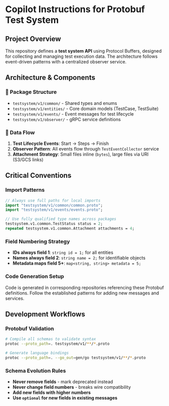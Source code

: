 # Copilot Instructions for Protobuf Test System

## Project Overview

This repository defines a **test system API** using Protocol Buffers, designed for collecting and managing test execution data. The architecture follows event-driven patterns with a centralized observer service.

## Architecture & Components

### 📁 Package Structure

- `testsystem/v1/common/` - Shared types and enums
- `testsystem/v1/entities/` - Core domain models (TestCase, TestSuite)
- `testsystem/v1/events/` - Event messages for test lifecycle
- `testsystem/v1/observer/` - gRPC service definitions

### 🔄 Data Flow

1. **Test Lifecycle Events**: Start → Steps → Finish
2. **Observer Pattern**: All events flow through `TestEventCollector` service
3. **Attachment Strategy**: Small files inline (`bytes`), large files via URI (S3/GCS links)

## Critical Conventions

### Import Patterns

```protobuf
// Always use full paths for local imports
import "testsystem/v1/common/common.proto";
import "testsystem/v1/events/events.proto";

// Use fully qualified type names across packages
testsystem.v1.common.TestStatus status = 2;
repeated testsystem.v1.common.Attachment attachments = 4;
```

### Field Numbering Strategy

- **IDs always field 1**: `string id = 1;` for all entities
- **Names always field 2**: `string name = 2;` for identifiable objects
- **Metadata maps field 5+**: `map<string, string> metadata = 5;`

### Code Generation Setup

Code is generated in corresponding repositories referencing these Protobuf definitions. Follow the established patterns for adding new messages and services.

## Development Workflows

### Protobuf Validation

```bash
# Compile all schemas to validate syntax
protoc --proto_path=. testsystem/v1/**/*.proto

# Generate language bindings
protoc --proto_path=. --go_out=gen/go testsystem/v1/**/*.proto
```

### Schema Evolution Rules

- **Never remove fields** - mark deprecated instead
- **Never change field numbers** - breaks wire compatibility
- **Add new fields with higher numbers**
- **Use `optional` for new fields in existing messages**
